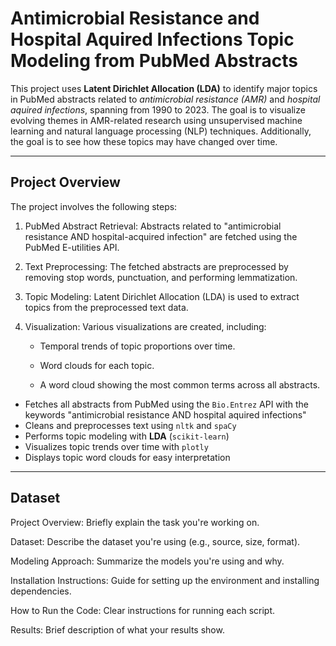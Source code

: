 # Antimicrobial Resistance and Hospital Aquired Infections Topic Modeling from PubMed Abstracts

This project uses **Latent Dirichlet Allocation (LDA)** to identify major topics in PubMed abstracts related to *antimicrobial resistance (AMR)* and *hospital aquired infections*, spanning from 1990 to 2023. The goal is to visualize evolving themes in AMR-related research using unsupervised machine learning and natural language processing (NLP) techniques. Additionally, the goal is to see how these topics may have changed over time.

---

## Project Overview

The project involves the following steps:

1. PubMed Abstract Retrieval: Abstracts related to "antimicrobial resistance AND hospital-acquired infection" are fetched using the PubMed E-utilities API.

2. Text Preprocessing: The fetched abstracts are preprocessed by removing stop words, punctuation, and performing lemmatization.

3. Topic Modeling: Latent Dirichlet Allocation (LDA) is used to extract topics from the preprocessed text data.

4. Visualization: Various visualizations are created, including:

    - Temporal trends of topic proportions over time.

    - Word clouds for each topic.

    - A word cloud showing the most common terms across all abstracts.



- Fetches all abstracts from PubMed using the `Bio.Entrez` API with the keywords "antimicrobial resistance AND hospital aquired infections"
- Cleans and preprocesses text using `nltk` and `spaCy`
- Performs topic modeling with **LDA** (`scikit-learn`)
- Visualizes topic trends over time with `plotly`
- Displays topic word clouds for easy interpretation

---

## Dataset




Project Overview: Briefly explain the task you're working on.

Dataset: Describe the dataset you're using (e.g., source, size, format).

Modeling Approach: Summarize the models you're using and why.

Installation Instructions: Guide for setting up the environment and installing dependencies.

How to Run the Code: Clear instructions for running each script.

Results: Brief description of what your results show.
